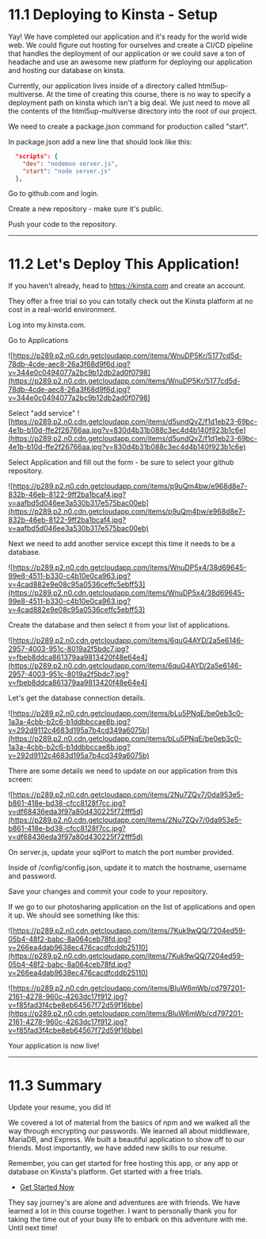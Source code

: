 # 11.1 Deploying to Kinsta - Setup

Yay! We have completed our application and it's ready for the world wide web. We could figure out hosting for ourselves and create a CI/CD pipeline that handles the deployment of our application or we could save a ton of headache and use an awesome new platform for deploying our application and hosting our database on kinsta.

Currently, our application lives inside of a directory called html5up-multiverse. At the time of creating this course, there is no way to specify a deployment path on kinsta which isn't a big deal. We just need to move all the contents of the html5up-multiverse directory into the root of our project. 

We need to create a package.json command for production called "start".

In package.json add a new line that should look like this:

```json
  "scripts": {
    "dev": "nodemon server.js",
    "start": "node server.js"
  },

```

Go to github.com and login.

Create a new repository - make sure it's public. 

Push your code to the repository.

---

# 11.2 Let's Deploy This Application!

If you haven't already, head to https://kinsta.com and create an account.

They offer a free trial so you can totally check out the Kinsta platform at no cost in a real-world environment.

Log into my.kinsta.com.

Go to Applications

![https://p289.p2.n0.cdn.getcloudapp.com/items/WnuDP5Kr/5177cd5d-78db-4cde-aec8-26a3f68d9f6d.jpg?v=344e0c0494077a2bc9b12db2ad0f0798](https://p289.p2.n0.cdn.getcloudapp.com/items/WnuDP5Kr/5177cd5d-78db-4cde-aec8-26a3f68d9f6d.jpg?v=344e0c0494077a2bc9b12db2ad0f0798)

Select "add service"
![https://p289.p2.n0.cdn.getcloudapp.com/items/d5undQvZ/f1d1eb23-69bc-4e1b-b10d-ffe2f26766aa.jpg?v=830d4b31b088c3ec4d4b140f923b1c6e](https://p289.p2.n0.cdn.getcloudapp.com/items/d5undQvZ/f1d1eb23-69bc-4e1b-b10d-ffe2f26766aa.jpg?v=830d4b31b088c3ec4d4b140f923b1c6e)

Select Application and fill out the form - be sure to select your github repository.

![https://p289.p2.n0.cdn.getcloudapp.com/items/p9uQm4bw/e968d8e7-832b-46eb-8122-9ff2ba1bcaf4.jpg?v=aafbd5d046ee3a530b317e575bac00eb](https://p289.p2.n0.cdn.getcloudapp.com/items/p9uQm4bw/e968d8e7-832b-46eb-8122-9ff2ba1bcaf4.jpg?v=aafbd5d046ee3a530b317e575bac00eb)

Next we need to add another service except this time it needs to be a database.

![https://p289.p2.n0.cdn.getcloudapp.com/items/WnuDP5x4/38d69645-99e8-4511-b330-c4b10e0ca963.jpg?v=4cad882e9e08c95a0536ceffc5ebff53](https://p289.p2.n0.cdn.getcloudapp.com/items/WnuDP5x4/38d69645-99e8-4511-b330-c4b10e0ca963.jpg?v=4cad882e9e08c95a0536ceffc5ebff53)

Create the database and then select it from your list of applications.

![https://p289.p2.n0.cdn.getcloudapp.com/items/6quG4AYD/2a5e6146-2957-4003-951c-8019a2f5bdc7.jpg?v=fbeb8ddca861379aa9813420f48e64e4](https://p289.p2.n0.cdn.getcloudapp.com/items/6quG4AYD/2a5e6146-2957-4003-951c-8019a2f5bdc7.jpg?v=fbeb8ddca861379aa9813420f48e64e4)

Let's get the database connection details.

![https://p289.p2.n0.cdn.getcloudapp.com/items/bLu5PNqE/be0eb3c0-1a3a-4cbb-b2c6-b1ddbbccae8b.jpg?v=292d9112c4683d195a7b4cd349a6075b](https://p289.p2.n0.cdn.getcloudapp.com/items/bLu5PNqE/be0eb3c0-1a3a-4cbb-b2c6-b1ddbbccae8b.jpg?v=292d9112c4683d195a7b4cd349a6075b)

There are some details we need to update on our application from this screen:

![https://p289.p2.n0.cdn.getcloudapp.com/items/2Nu7ZQv7/0da953e5-b861-418e-bd38-cfcc8128f7cc.jpg?v=df68436eda3f97a80d430225f72fff5d](https://p289.p2.n0.cdn.getcloudapp.com/items/2Nu7ZQv7/0da953e5-b861-418e-bd38-cfcc8128f7cc.jpg?v=df68436eda3f97a80d430225f72fff5d)

On server.js, update your sqlPort to match the port number provided.

Inside of /config/config.json, update it to match the hostname, username and password.

Save your changes and commit your code to your repository. 

If we go to our photosharing application on the list of applications and open it up. We should see something like this:

![https://p289.p2.n0.cdn.getcloudapp.com/items/7Kuk9wQQ/7204ed59-05b4-48f2-babc-8a064ceb78fd.jpg?v=266ea4dab9638ec476cacdfcddb25110](https://p289.p2.n0.cdn.getcloudapp.com/items/7Kuk9wQQ/7204ed59-05b4-48f2-babc-8a064ceb78fd.jpg?v=266ea4dab9638ec476cacdfcddb25110)

![https://p289.p2.n0.cdn.getcloudapp.com/items/BluW6mWb/cd797201-2161-4278-960c-4263dc17f912.jpg?v=f85fad3f4cbe8eb64567f72d59f16bbe](https://p289.p2.n0.cdn.getcloudapp.com/items/BluW6mWb/cd797201-2161-4278-960c-4263dc17f912.jpg?v=f85fad3f4cbe8eb64567f72d59f16bbe)

Your application is now live!

---

# 11.3 Summary

Update your resume, you did it! 

We covered a lot of material from the basics of npm and we walked all the way through encrypting our passwords. We learned all about middleware, MariaDB, and Express. We built a beautiful application to show off to our friends. Most importantly, we have added new skills to our resume.

Remember, you can get started for free hosting this app, or any app or database on Kinsta's platform. Get started with a free trials.

- [Get Started Now](https://kinsta.com/signup/?product_type=app-db)

They say journey's are alone and adventures are with friends. We have learned a lot in this course together. I want to personally thank you for taking the time out of your busy life to embark on this adventure with me. Until next time!
